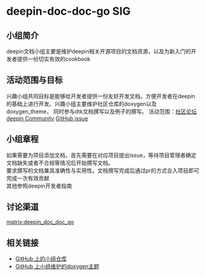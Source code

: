 <!--

请按照实际情况编辑此文件，以使内容适应您所要创建的 SIG 的实际情况，并在发起申请时删除此段注释。

请注意：

以下五段二级标题均为必须存在的段落。小组也可根据自身需求增加其它的段落和详细的描述，但不应删除此处的四个段落。

-->
# deepin-doc-doc-go SIG

## 小组简介

deepin文档小组主要是维护deepin相关开源项目的文档资源，以及为新入门的开发者提供一份切实有效的cookbook

## 活动范围与目标

兴趣小组共同目标是能够给开发者提供一份友好开发文档，方便开发者在deepin的基础上进行开发。兴趣小组主要维护社区仓库的doxygen以及doxygen_theme，
同时参与dtk文档撰写以及例子的撰写。
活动范围：[社区论坛](https://bbs.deepin.org/) [deepin Community](https://github.com/deepin-community/) [GitHub issue](https://github.com/linuxdeepin/developer-center/issues)

## 小组章程

如果需要为项目添加文档，首先需要在对应项目提出issue，等待项目管理者确定文档缺失或者不合规等情况后开始撰写文档。<br>
要求撰写的文档兼具准确性与实用性。文档撰写完成后通过pr的方式合入项目即可完成一次有效贡献<br>
其他参照deepin开发者指南

## 讨论渠道

[matrix:deepin_doc_doc_go](https://matrix.to/#/#deepin_doc_doc_go:matrix.org)

## 相关链接

- [GitHub 上的小组仓库](https://github.com/deepin-community/sig-deepin-doc-doc-go)
- [GitHub 上小组维护的doxygen主题](https://github.com/linuxdeepin/doxygen-theme)
